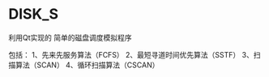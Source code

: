 # DISK_S

利用Qt实现的
简单的磁盘调度模拟程序

包括：
1、先来先服务算法（FCFS）
2、最短寻道时间优先算法（SSTF）
3、扫描算法（SCAN）
4、循环扫描算法（CSCAN）

